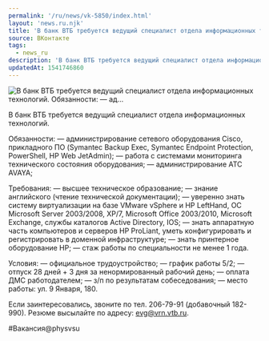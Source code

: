 ```yaml
---
permalink: '/ru/news/vk-5850/index.html'
layout: 'news.ru.njk'
title: 'В банк ВТБ требуется ведущий специалист отдела информационных технологий. Обязанности:  — ад'
source: ВКонтакте
tags:
  - news_ru
description: 'В банк ВТБ требуется ведущий специалист отдела информационных технологий. Обязанности:  — ад…'
updatedAt: 1541746860
---
```

![В банк ВТБ требуется ведущий специалист отдела информационных технологий. Обязанности:  — ад…](https://sun9-11.userapi.com/impf/56BcTOYCRO3AKKYw8SElpBkGgXEQ2f2M__Ut6g/goFE8VsoVC0.jpg?size=900x600&quality=96&proxy=1&sign=808a75494fd9b1a538b2f0e942d15449&c_uniq_tag=ix4MgHXQVDtZ5NfzMvp91pRbqBfM_Q7vIs8FsvRjl74&type=album)

В банк ВТБ требуется ведущий специалист отдела информационных технологий.

Обязанности:
— администрирование сетевого оборудования Cisco, прикладного ПО (Symantec Backup Exeс, Symantec Endpoint Protection, PowerShell, HP Web JetAdmin);
— работа с системами мониторинга технического состояния оборудования;
— администрирование АТС AVAYA;

Требования:
— высшее техническое образование;
— знание английского (чтение технической документации);
— уверенно знать систему виртуализации на базе VMware vSphere и HP LeftHand, ОС Microsoft Server 2003/2008, XP/7, Microsoft Office 2003/2010, Microsoft Exchange, службы каталогов Active Directory, IOS;
— знать аппаратную часть компьютеров и серверов HP ProLiant, уметь конфигурировать и регистрировать в доменной инфраструктуре;
— знать принтерное оборудование НР;
— стаж работы по специальности не менее 1 года.

Условия:
— официальное трудоустройство;
— график работы 5/2;
— отпуск 28 дней + 3 дня за ненормированный рабочий день;
— оплата ДМС работодателем;
— з/п по результатам собеседования;
— место работы: ул. 9 Января, 180.

Если заинтересовались, звоните по тел. 206-79-91 (добавочный 182-990). Резюме высылайте по адресу: evg@vrn.vtb.ru.

#Вакансия@physvsu
